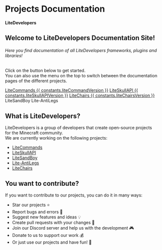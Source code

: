 <script setup>
    import constants from '../../components/Constants';
    const liteCommandVersion = constants.liteCommandVersion;
</script>

# Projects Documentation
#### LiteDevelopers

## Welcome to LiteDevelopers Documentation Site!

###### Here you find documentation of all LiteDevelopers frameworks, plugins and libraries!

Click on the button below to get started.<br>
You can also use the menu on the top to switch between the documentation pages of the different projects.

<a href="/documentation/litecommands/getting-started" class="docs-button">LiteCommands {{ constants.liteCommandVersion }}</a>
<a href="/documentation/liteskullapi/getting-started" class="docs-button">LiteSkullAPI {{ constants.liteSkullAPIVersion }}</a>
<a href="/documentation/litechairs/getting-started" class="docs-button">LiteChairs {{ constants.liteChairsVersion }}</a>
<a class="off-button">LiteSandBoy</a>
<a class="off-button">Lite-AntiLegs</a>

## What is LiteDevelopers?

LiteDevelopers is a group of developers that create open-source projects for the Minecraft community.<br>
We are currently working on the following projects: 

- [LiteCommands](https://github.com/Rollczi/LiteCommands)
- [LiteSkullAPI](https://github.com/Rollczi/LiteSkullAPI)
- [LiteSandBoy](https://github.com/Rollczi/LiteSandBoy)
- [Lite-AntiLegs](https://github.com/LiteDevelopers/Lite-AntiLegs)
- [LiteChairs](https://github.com/Rollczi/LiteChairs)

## You want to contribute?

If you want to contribute to our projects, you can do it in many ways:

- Star our projects ⭐
- Report bugs and errors 🐛
- Suggest new features and ideas 💡
- Create pull requests with your changes 📝
- Join our Discord server and help us with the development 🎮
- Donate to us to support our work 💰
- Or just use our projects and have fun! 🎉